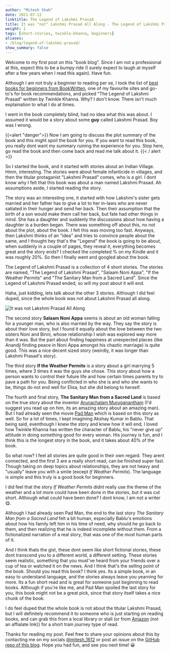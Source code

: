 ```yaml
---
author: "Mitesh Shah"
date: 2021-07-12
linktitle: The Legend of Lakshmi Prasad
title: It was "not" Lakshmi Prasad All Along - The Legend of Lakshmi Prasad
weight: 1
tags: [short-stories, twinkle-khanna, beginners]
aliases:
- /blog/legend-of-lakshmi-prasad/
show_summary: false 
---
```


Welcome to my first post on this "book blog". Since I am not a professional at this, expect this to be a bumpy ride (I surely expect to laugh at myself after a few years when I read this again). Have fun.

Although I am not truly a beginner to reading per se, I took the list of [best books for beginners from BookWritten](https://bookwritten.com/best-books-to-read-for-beginners/3936/), one of my favourite sites and go-to's for book recommendations, and picked "The Legend of Lakshmi Prasad" written by Twinkle Khanna. Why? I don't know. There isn't much explaination to what I do at times.

I went in the book completely blind, had no idea what this was about. I assumed it would be a story about some **guy** called Lakshmi Prasad. Boy was I wrong.

{{<alert "danger">}}
Now I am going to discuss the plot summary of the book and this might spoil the book for you. If you want to read this book, you really dont want my summary ruining the experience for you. Stop here, go read the book and then come back and read me talk about it.
{{< / alert >}}

So I started the book, and it started with stories about an Indian Village. Hmm, interesting. The stories were about female infanticide in villages, and then the titular protaganist "Lakshmi Prasad" comes, who is a girl. I dont know why I felt that this book was about a man named Lakshmi Prasad. Ah assumptions aside, I started reading the story.

The story was an interesting one, it started with how Lakshmi's sister gets married and her father has to give a lot to her in-laws who are never satiated in their hunger and send her back. Then their assumption that the birth of a son would make them call her back, but fate had other things in mind. She has a daughter and suddenly the discussions about how having a daughter is a burden began. There was something off about this, no not about the plot, about the book. I felt this was moving too fast. Anyways, then Lakshmi thinks of an "idea" and tries to convince people about the same, and I thought hey that's the "Legend" the book is going to be about, when suddenly in a couple of pages, they reveal it, everything becomes great and the story ends? I checked the completed % on my Kindle and it was roughly 20%. So then I finally went and googled about the book.

The Legend of Lakshmi Prasad is a collection of 4 short stories. The stories are named, "The Legend of Lakshmi Prasad", "Salaam Noni Appa", "If the Weather Permits" and "The Sanitary Man from a Sacred Land". Since the Legend of Lakshmi Prasad ended, so will my post about it will end.

Haha, just kidding, lets talk about the other 3 stories. Although I did feel duped, since the whole book was not about Lakshmi Prasad all along.

![It was not Lakshmi Prasad All Along](../../../../images/NotAllAlong.png)

The second story **Salaam Noni Appa** seems is about an old woman falling for a younger man, who is also married by the way. They say the story is about their love story, but I found it equally about the love between the two sisters Noni and Binni, whose relationship I wish was explored way more than it was. But the part about finding happiness at unexpected places (like Anandji finding peace in Noni Appa amongst his chaotic marriage) is quite good. This was a nice decent sized story (weirdly, it was longer than Lakshmi Prasad's story).

The third story **If the Weather Permits** is a story about a girl marrying 5 times, where 3 times it was the guys she chose. This story about how a person wants to control their future life and how certain times parents try to pave a path for you. Being conflicted in who she is and who she wants to be, things do not end well for Elisa, but she did belong to herself.

The fourth and final story, **The Sanitary Man from a Sacred Land** is based on the true story about the inventor [Arunachalam Muruganantham](https://en.wikipedia.org/wiki/Arunachalam_Muruganantham) (I'd suggest you read up on him, its an amazing story about an amazing man). But I had already seen the movie [Pad Man](https://en.wikipedia.org/wiki/Pad_Man_(film)) which is based on this story as well. So for a lot of times, I kept imagining Akshay Kumar in Bablu. That being said, eventhough I knew the story and knew how it will end, I loved how Twinkle Khanna has written the character of Bablu, his "never give up" attitude in doing something good for every woman. His journey is fun, and I think this is the longest story in the book, and it takes about 40% of the book.

So what now? I feel all stories are quite good in their own regard. They arent connected, and the first 3 are a really short read, can be finished super fast. Though taking on deep topics about relationships, they are not heavy and "usually" leave you with a smile (except *If Weather Permits*). The language is simple and this truly is a good book for beginners.

I did feel that the story *If Weather Permits* didnt really use the theme of the weather and a lot more could have been done in the stories, but it was cut short. Although what could have been done? I dont know, I am not a writer 😋.

Although I had already seen Pad Man, the end to the last story *The Sanitary Man from a Sacred Land* felt a bit human, especially Bablu's emotions about how his family left him in his time of need, why should he go back to them, and then realizing that he is indeed incomplete without them. From a fictionalized narration of a real story, that was one of the most human parts of it.

And I think thats the gist, these dont seem like short fictional stories, these dont transcend you to a different world, a different setting. These stories seem realistic, something that you must've heard from your friends over a cup of tea or watched it on the news. And I think that's the selling point of the book. Should you read this book? I think yes. Its a simple book, in an easy to understand language, and the stories always leave you yearning for more. Its a fun short read and is great for someone just beginning to read books. Although if you're like me, and Pad Man spoiled the last story for you, this book might not be a great pick, since that story itself takes a nice chunk of the book.

I do feel duped that the whole book is not about the titular Lakshmi Prasad, but I will definitely recommend it to someone who is just starting on reading books, and can grab this from a local library or stall (or from [Amazon](https://www.amazon.in/Legend-Lakshmi-Prasad-Twinkle-Khanna/dp/938622805X) (not an affialate link)) for a short train journey type of read.

Thanks for reading my post. Feel free to share your opinions about this by contacting me on my socials [@mitesh_1612](https://twitter.com/mitesh_1612) or post an issue on the [GitHub repo of this blog](https://github.com/mitesh1612/book-blog). Hope you had fun, and see you next time! 😀
